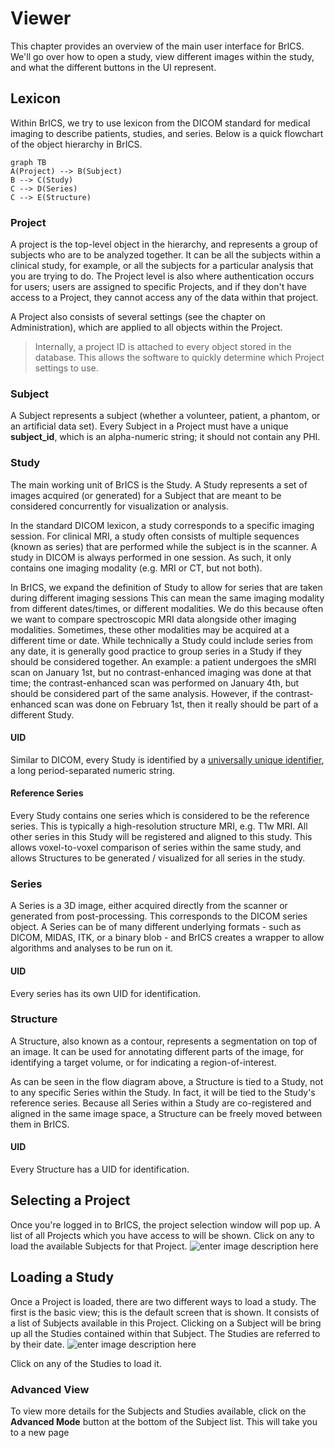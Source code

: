 # Viewer

This chapter provides an overview of the main user interface for BrICS. We'll go over how to open a study, view different images within the study, and what the different buttons in the UI represent.

## Lexicon

Within BrICS, we try to use lexicon from the DICOM standard for medical imaging to describe patients, studies, and series. Below is a quick flowchart of the object hierarchy in BrICS.

```mermaid
graph TB
A(Project) --> B(Subject)
B --> C(Study)
C --> D(Series)
C --> E(Structure)
```
### Project
A project is the top-level object in the hierarchy, and represents a group of subjects who are to be analyzed together. It can be all the subjects within a clinical study, for example, or all the subjects for a particular analysis that you are trying to do. The Project level is also where authentication occurs for users; users are assigned to specific Projects, and if they don't have access to a Project, they  cannot access any of the data within that project.

A Project also consists of several settings (see the chapter on Administration), which are applied to all objects within the Project.
> Internally, a project ID is attached to every object stored in the database. This allows the software to quickly determine which Project settings to use.

### Subject

A Subject represents a subject (whether a volunteer, patient, a phantom, or an artificial data set). Every Subject in a Project must have a unique **subject_id**, which is an alpha-numeric string; it should not contain any PHI.

### Study
The main working unit of BrICS is the Study. A Study represents a set of images acquired (or generated) for a Subject that are meant to be considered concurrently for visualization or analysis.

In the standard DICOM lexicon, a study corresponds to a specific imaging session. For clinical MRI, a study often consists of multiple sequences (known as series) that are performed while the subject is in the scanner. A study in DICOM is always performed in one session. As such, it only contains one imaging modality (e.g. MRI or CT, but not both).

In BrICS, we expand the definition of Study to allow for series that are taken during different imaging sessions This can mean the same imaging modality from different dates/times, or different modalities. We do this because often we want to compare spectroscopic MRI data alongside other imaging modalities. Sometimes, these other modalities may be acquired at a different time or date. While technically a Study could include series from any date, it is generally good practice to group series in a Study if they should be considered together. An example: a patient undergoes the sMRI scan on January 1st, but no contrast-enhanced imaging was done at that time; the contrast-enhanced scan was performed on January 4th, but should be considered part of the same analysis. However, if the contrast-enhanced scan was done on February 1st, then it really should be part of a different Study.

#### UID

Similar to DICOM, every Study is identified by a [universally unique identifier](https://en.wikipedia.org/wiki/Universally_unique_identifier), a long period-separated numeric string.

#### Reference Series
Every Study contains one series which is considered to be the reference series. This is typically a high-resolution structure MRI, e.g. T1w MRI. All other series in this Study will be registered and aligned to this study. This allows voxel-to-voxel comparison of series within the same study, and allows Structures to be generated / visualized for all series in the study.

### Series

A Series is a 3D image, either acquired directly from the scanner or generated from post-processing. This corresponds to the DICOM series object. A Series can be of many different underlying formats - such as DICOM, MIDAS, ITK, or a binary blob - and BrICS creates a wrapper to allow algorithms and analyses to be run on it.

#### UID
Every series has its own UID for identification.

### Structure

A Structure, also known as a contour, represents a segmentation on top of an image. It can be used for annotating different parts of the image, for identifying a target volume, or for indicating a region-of-interest.

As can be seen in the flow diagram above, a Structure is tied to a Study, not to any specific Series within the Study. In fact, it will be tied to the Study's reference series. Because all Series within a Study are co-registered and aligned in the same image space, a Structure can be freely moved between them in BrICS.

#### UID
Every Structure has a UID for identification.

## Selecting a Project
Once you're logged in to BrICS, the project selection window will pop up. A list of all Projects which you have access to will be shown. Click on any to load the available Subjects for that Project.
![enter image description here](https://i.imgur.com/7saZZWv.png)

## Loading a Study
Once a Project is loaded, there are two different ways to load a study. The first is the basic view; this is the default screen that is shown. It consists of a list of Subjects available in this Project. Clicking on a Subject will be bring up all the Studies contained within that Subject. The Studies are referred to by their date.
![enter image description here](https://i.imgur.com/Vy6z3sB.png)

Click on any of the Studies to load it.

### Advanced View
To view more details for the Subjects and Studies available, click on the **Advanced Mode** button at the bottom of the Subject list. This will take you to a new page
<!--stackedit_data:
eyJoaXN0b3J5IjpbLTEzNjU3MjM0MDAsLTk5ODY0OTg1MywxNz
Q1MDgyODk3LC01MjU3ODc5OTUsNTU2Njk0NDQ0XX0=
-->